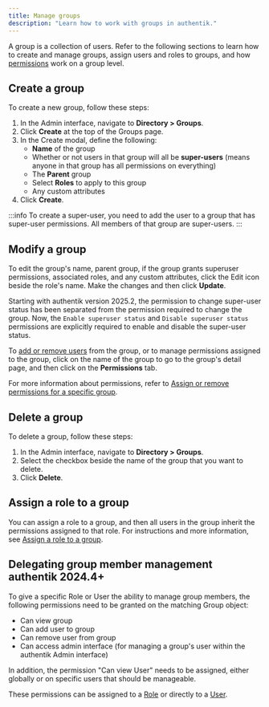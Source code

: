```yaml
---
title: Manage groups
description: "Learn how to work with groups in authentik."
---
```


A group is a collection of users. Refer to the following sections to learn how to create and manage groups, assign users and roles to groups, and how [permissions](../access-control/manage_permissions.md) work on a group level.

## Create a group

To create a new group, follow these steps:

1. In the Admin interface, navigate to **Directory > Groups**.
2. Click **Create** at the top of the Groups page.
3. In the Create modal, define the following:
    - **Name** of the group
    - Whether or not users in that group will all be **super-users** (means anyone in that group has all permissions on everything)
    - The **Parent** group
    - Select **Roles** to apply to this group
    - Any custom attributes
4. Click **Create**.

:::info
To create a super-user, you need to add the user to a group that has super-user permissions. All members of that group are super-users.
:::

## Modify a group

To edit the group's name, parent group, if the group grants superuser permissions, associated roles, and any custom attributes, click the Edit icon beside the role's name. Make the changes and then click **Update**.

Starting with authentik version 2025.2, the permission to change super-user status has been separated from the permission required to change the group. Now, the `Enable superuser status` and `Disable superuser status` permissions are explicitly required to enable and disable the super-user status.

To [add or remove users](../user/user_basic_operations.md#add-a-user-to-a-group) from the group, or to manage permissions assigned to the group, click on the name of the group to go to the group's detail page, and then click on the **Permissions** tab.

For more information about permissions, refer to [Assign or remove permissions for a specific group](../access-control/manage_permissions.md#assign-or-remove-permissions-on-a-specific-group).

## Delete a group

To delete a group, follow these steps:

1. In the Admin interface, navigate to **Directory > Groups**.
2. Select the checkbox beside the name of the group that you want to delete.
3. Click **Delete**.

## Assign a role to a group

You can assign a role to a group, and then all users in the group inherit the permissions assigned to that role. For instructions and more information, see [Assign a role to a group](../roles/manage_roles.md#assign-a-role-to-a-group).

## Delegating group member management <span class="badge badge--version">authentik 2024.4+</span>

To give a specific Role or User the ability to manage group members, the following permissions need to be granted on the matching Group object:

- Can view group
- Can add user to group
- Can remove user from group
- Can access admin interface (for managing a group's user within the authentik Admin interface)

In addition, the permission "Can view User" needs to be assigned, either globally or on specific users that should be manageable.

These permissions can be assigned to a [Role](../roles/index.md) or directly to a [User](../user/index.mdx).
